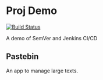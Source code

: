 # Proj Demo

[![Build Status](https://j.vx.st/job/proj_demo/badge/icon)](https://j.vx.st/job/proj_demo/)

A demo of SemVer and Jenkins CI/CD

## Pastebin
An app to manage large texts.